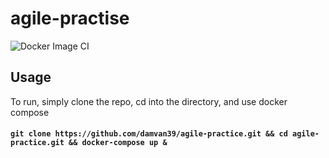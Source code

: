 # agile-practise
![Docker Image CI](https://github.com/damvan39/agile-practise/workflows/Docker%20Image%20CI/badge.svg)
## Usage
To run, simply clone the repo, cd into the directory, and use docker compose
#### `git clone https://github.com/damvan39/agile-practice.git && cd agile-practice.git && docker-compose up &`
